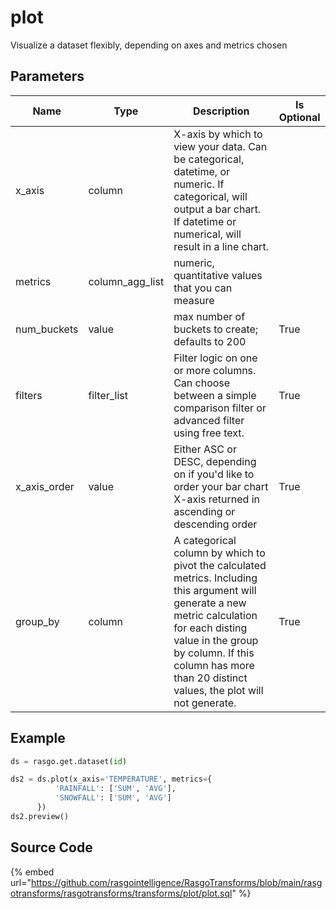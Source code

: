 

# plot

Visualize a dataset flexibly, depending on axes and metrics chosen

## Parameters

|     Name     |      Type       |                                                                                 Description                                                                                  | Is Optional |
| ------------ | --------------- | ---------------------------------------------------------------------------------------------------------------------------------------------------------------------------- | ----------- |
| x_axis       | column          | X-axis by which to view your data. Can be categorical, datetime, or numeric. If categorical, will output a bar chart. If datetime or numerical, will result in a line chart. |             |
| metrics      | column_agg_list | numeric, quantitative values that you can measure                                                                                                                            |             |
| num_buckets  | value           | max number of buckets to create; defaults to 200                                                                                                                             | True        |
| filters      | filter_list     | Filter logic on one or more columns. Can choose between a simple comparison filter or advanced filter using free text.                                                       | True        |
| x_axis_order | value           | Either ASC or DESC, depending on if you'd like to order your bar chart X-axis returned in ascending or descending order                                                      | True        |
| group_by          | column          | A categorical column by which to pivot the calculated metrics. Including this argument will generate a new metric calculation for each disting value in the group by column. If this column has more than 20 distinct values, the plot will not generate. | True        |

## Example

```python
ds = rasgo.get.dataset(id)

ds2 = ds.plot(x_axis='TEMPERATURE', metrics={
          'RAINFALL': ['SUM', 'AVG'],
          'SNOWFALL': ['SUM', 'AVG']
      })
ds2.preview()
```

## Source Code

{% embed url="https://github.com/rasgointelligence/RasgoTransforms/blob/main/rasgotransforms/rasgotransforms/transforms/plot/plot.sql" %}

